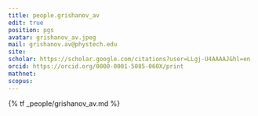 ```yaml
---
title: people.grishanov_av
edit: true
position: pgs
avatar: grishanov_av.jpeg
mail: grishanov.av@phystech.edu
site:
scholar: https://scholar.google.com/citations?user=LLgj-U4AAAAJ&hl=en
orcid: https://orcid.org/0000-0001-5085-060X/print
mathnet:
scopus:
---
```


{% tf _people/grishanov_av.md %}
